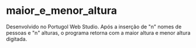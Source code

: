 # maior_e_menor_altura
Desenvolvido no Portugol Web Studio. Após a inserção de "n" nomes de pessoas e "n" alturas, o programa retorna com a maior altura e menor altura digitada.
